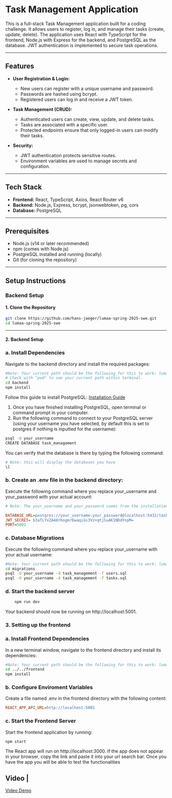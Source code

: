 # Task Management Application

This is a full-stack Task Management application built for a coding challenge. It allows users to register, log in, and manage their tasks (create, update, delete).
The application uses React with TypeScript for the frontend, Node.js with Express for the backend, and PostgreSQL as the database. JWT authentication is implemented to secure task operations.

---

## Features

- **User Registration & Login:**

  - New users can register with a unique username and password.
  - Passwords are hashed using bcrypt.
  - Registered users can log in and receive a JWT token.

- **Task Management (CRUD):**

  - Authenticated users can create, view, update, and delete tasks.
  - Tasks are associated with a specific user.
  - Protected endpoints ensure that only logged-in users can modify their tasks.

- **Security:**
  - JWT authentication protects sensitive routes.
  - Environment variables are used to manage secrets and configuration.

---

## Tech Stack

- **Frontend:** React, TypeScript, Axios, React Router v6
- **Backend:** Node.js, Express, bcrypt, jsonwebtoken, pg, cors
- **Database:** PostgreSQL

---

## Prerequisites

- Node.js (v14 or later recommended)
- npm (comes with Node.js)
- PostgreSQL installed and running (locally)
- Git (for cloning the repository)

---

## Setup Instructions

### Backend Setup

#### 1. Clone the Repository

```bash
git clone https://github.com/hans-jaeger/lumaa-spring-2025-swe.git
cd lumaa-spring-2025-swe
```

---

#### 2. Backend Setup

### a. Install Dependencies

Navigate to the backend directory and install the required packages:

```bash
#Note: Your current path should be the following for this to work: lumaa-spring-2025/
# Check with "pwd" to see your current path within terminal.
cd backend
npm install
```

Follow this guide to install PostgreSQL: [Installation Guide](https://www.prisma.io/dataguide/postgresql/setting-up-a-local-postgresql-database?query=&page=1)

1. Once you have finished installing PostgreSQL, open terminal or command prompt in your computer.
2. Run the following command to connect to your PostgreSQL server (using your username you have selected, by default this is set to postgres if nothing is inputted for the username):

```bash
psql -U your_username
CREATE DATABASE task_management
```

You can verify that the database is there by typing the following command:

```bash
# Note: this will display the databases you have
\l
```

### b. Create an .env file in the backend directory:

Execute the following command where you replace your_username and your_password with your actual account:

```ini
# Note: The your_username and your_password comes from the installation when from installing PostGreSQL. Usually the default username is postgres but check your account information.

DATABASE_URL=postgres://your_username:your_password@localhost:5432/task_management
JWT_SECRET= b3aTLYvZA48rKogmrDwaqiGs3Vz+qtjSuAK1NDdYnpM=
PORT=5001

```

### c. Database Migrations

Execute the following command where you replace your_username with your actual username:

```bash
#Note: Your current path should be the following for this to work: lumaa-spring-2025/backend.
cd migrations
psql -U your_username -d task_management -f users.sql
psql -U your_username -d task_management -f tasks.sql

```

### d. Start the backend server

```bash
    npm run dev
```

Your backend should now be running on http://localhost:5001.

### 3. Setting up the frontend

### a. Install Frontend Dependencies

In a new terminal window, navigate to the frontend directory and install its dependencies:

```bash
#Note: Your current path should be the following for this to work: lumaa-spring-2025/backend/migrations.
cd ../../frontend
npm install
```

### b. Configure Enviroment Variables

Create a file named .env in the frontend directory with the following content:

```ini
REACT_APP_API_URL=http://localhost:5001
```

### c. Start the Frontend Server

Start the frontend application by running:

```bash
npm start
```

The React app will run on http://localhost:3000. If the app does not appear in your browser, copy the link and paste it into your url search bar. Once you have the app you will be able to test the functionalities

## Video |

[Video Demo](https://www.youtube.com/watch?v=lCFaQ71sDLY)

